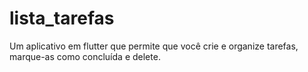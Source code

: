 # lista_tarefas

Um aplicativo em flutter que permite que você crie e organize tarefas, marque-as como concluída e delete.

